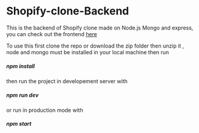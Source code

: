 # Shopify-clone-Backend

This is the backend of Shopify clone made on Node.js Mongo and express,
you can check out the frontend [here](https://github.com/hyvip-ai/Shopify-clone)

To use this first clone the repo or download the zip folder then unzip it , node and mongo must be installed in your local machine then run
##### npm install

then run the project in developement server with

##### npm run dev

or run in production mode with

##### npm start

